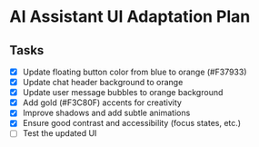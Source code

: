 # AI Assistant UI Adaptation Plan

## Tasks
- [x] Update floating button color from blue to orange (#F37933)
- [x] Update chat header background to orange
- [x] Update user message bubbles to orange background
- [x] Add gold (#F3C80F) accents for creativity
- [x] Improve shadows and add subtle animations
- [x] Ensure good contrast and accessibility (focus states, etc.)
- [ ] Test the updated UI
